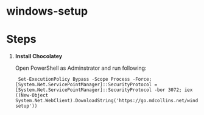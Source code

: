 # windows-setup

Steps
=====

1. **Install Chocolatey**

	Open PowerShell as Adminstrator and run following:
	
		Set-ExecutionPolicy Bypass -Scope Process -Force; [System.Net.ServicePointManager]::SecurityProtocol = [System.Net.ServicePointManager]::SecurityProtocol -bor 3072; iex ((New-Object System.Net.WebClient).DownloadString('https://go.mdcollins.net/windows-setup'))


		


		
		


